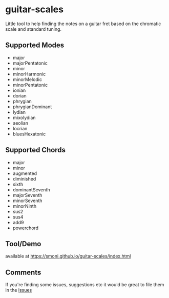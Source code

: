 # guitar-scales

Little tool to help finding the notes on a guitar fret based on the chromatic scale and standard tuning.

## Supported Modes

* major
* majorPentatonic
* minor
* minorHarmonic
* minorMelodic
* minorPentatonic
* ionian
* dorian
* phrygian
* phrygianDominant
* lydian
* mixolydian
* aeolian
* locrian
* bluesHexatonic

## Supported Chords

* major
* minor
* augmented
* diminished
* sixth
* dominantSeventh
* majorSeventh
* minorSeventh
* minorNinth
* sus2
* sus4  
* add9
* powerchord

## Tool/Demo

available at https://smoni.github.io/guitar-scales/index.html

## Comments

If you're finding some issues, suggestions etc it would be great to file them in the [issues](https://github.com/SMoni/guitar-scales/issues) 
